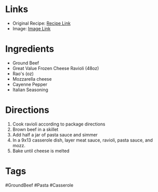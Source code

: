 # Links
* Original Recipe: [Recipe Link](https://www.tiktok.com/@amandajmaze/video/7435471279815281963?_r=1&_t=8rHmoQFBEGk)
* Image: [Image Link]()
# Ingredients
* Ground Beef
* Great Value Frozen Cheese Ravioli (48oz)
* Rao's (oz)
* Mozzarella cheese
* Cayenne Pepper
* Italian Seasoning
# Directions
1. Cook ravioli according to package directions
2. Brown beef in a skillet
3. Add half a jar of pasta sauce and simmer
4. In a 9x13 casserole dish, layer meat sauce, ravioli, pasta sauce, and mozz.
5. Bake until cheese is melted
# Tags
#GroundBeef #Pasta #Casserole